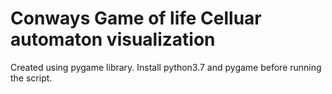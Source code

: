 # Conways Game of life Celluar automaton visualization

Created using pygame library.
Install python3.7 and pygame before running the script.
